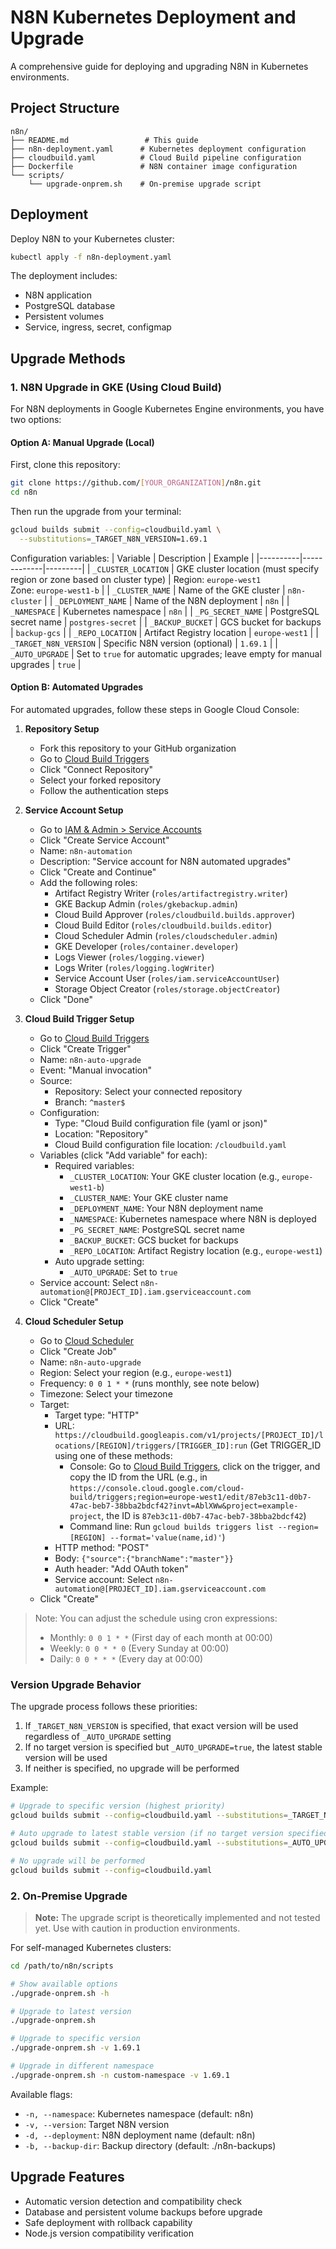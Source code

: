 # N8N Kubernetes Deployment and Upgrade

A comprehensive guide for deploying and upgrading N8N in Kubernetes environments.

## Project Structure
```
n8n/
├── README.md                 # This guide
├── n8n-deployment.yaml      # Kubernetes deployment configuration
├── cloudbuild.yaml          # Cloud Build pipeline configuration
├── Dockerfile               # N8N container image configuration
└── scripts/
    └── upgrade-onprem.sh    # On-premise upgrade script
```

## Deployment
Deploy N8N to your Kubernetes cluster:

```bash
kubectl apply -f n8n-deployment.yaml
```

The deployment includes:
- N8N application
- PostgreSQL database
- Persistent volumes
- Service, ingress, secret, configmap

## Upgrade Methods

### 1. N8N Upgrade in GKE (Using Cloud Build)
For N8N deployments in Google Kubernetes Engine environments, you have two options:

#### Option A: Manual Upgrade (Local)
First, clone this repository:
```bash
git clone https://github.com/[YOUR_ORGANIZATION]/n8n.git
cd n8n
```

Then run the upgrade from your terminal:
```bash
gcloud builds submit --config=cloudbuild.yaml \
  --substitutions=_TARGET_N8N_VERSION=1.69.1
```

Configuration variables:
| Variable | Description | Example |
|----------|-------------|---------|
| `_CLUSTER_LOCATION` | GKE cluster location (must specify region or zone based on cluster type) | Region: `europe-west1`<br>Zone: `europe-west1-b` |
| `_CLUSTER_NAME` | Name of the GKE cluster | `n8n-cluster` |
| `_DEPLOYMENT_NAME` | Name of the N8N deployment | `n8n` |
| `_NAMESPACE` | Kubernetes namespace | `n8n` |
| `_PG_SECRET_NAME` | PostgreSQL secret name | `postgres-secret` |
| `_BACKUP_BUCKET` | GCS bucket for backups | `backup-gcs` |
| `_REPO_LOCATION` | Artifact Registry location | `europe-west1` |
| `_TARGET_N8N_VERSION` | Specific N8N version (optional) | `1.69.1` |
| `_AUTO_UPGRADE` | Set to `true` for automatic upgrades; leave empty for manual upgrades | `true` |

#### Option B: Automated Upgrades
For automated upgrades, follow these steps in Google Cloud Console:

1. **Repository Setup**
   - Fork this repository to your GitHub organization
   - Go to [Cloud Build Triggers](https://console.cloud.google.com/cloud-build/triggers)
   - Click "Connect Repository"
   - Select your forked repository
   - Follow the authentication steps

2. **Service Account Setup**
   - Go to [IAM & Admin > Service Accounts](https://console.cloud.google.com/iam-admin/serviceaccounts)
   - Click "Create Service Account"
   - Name: `n8n-automation`
   - Description: "Service account for N8N automated upgrades"
   - Click "Create and Continue"
   - Add the following roles:
     - Artifact Registry Writer (`roles/artifactregistry.writer`)
     - GKE Backup Admin (`roles/gkebackup.admin`)
     - Cloud Build Approver (`roles/cloudbuild.builds.approver`)
     - Cloud Build Editor (`roles/cloudbuild.builds.editor`)
     - Cloud Scheduler Admin (`roles/cloudscheduler.admin`)
     - GKE Developer (`roles/container.developer`)
     - Logs Viewer (`roles/logging.viewer`)
     - Logs Writer (`roles/logging.logWriter`)
     - Service Account User (`roles/iam.serviceAccountUser`)
     - Storage Object Creator (`roles/storage.objectCreator`)
   - Click "Done"

3. **Cloud Build Trigger Setup**
   - Go to [Cloud Build Triggers](https://console.cloud.google.com/cloud-build/triggers)
   - Click "Create Trigger"
   - Name: `n8n-auto-upgrade`
   - Event: "Manual invocation"
   - Source:
     - Repository: Select your connected repository
     - Branch: `^master$`
   - Configuration:
     - Type: "Cloud Build configuration file (yaml or json)"
     - Location: "Repository"
     - Cloud Build configuration file location: `/cloudbuild.yaml`
   - Variables (click "Add variable" for each):
     - Required variables:
       - `_CLUSTER_LOCATION`: Your GKE cluster location (e.g., `europe-west1-b`)
       - `_CLUSTER_NAME`: Your GKE cluster name
       - `_DEPLOYMENT_NAME`: Your N8N deployment name
       - `_NAMESPACE`: Kubernetes namespace where N8N is deployed
       - `_PG_SECRET_NAME`: PostgreSQL secret name
       - `_BACKUP_BUCKET`: GCS bucket for backups
       - `_REPO_LOCATION`: Artifact Registry location (e.g., `europe-west1`)
     - Auto upgrade setting:
       - `_AUTO_UPGRADE`: Set to `true`
   - Service account: Select `n8n-automation@[PROJECT_ID].iam.gserviceaccount.com`
   - Click "Create"

4. **Cloud Scheduler Setup**
   - Go to [Cloud Scheduler](https://console.cloud.google.com/cloudscheduler)
   - Click "Create Job"
   - Name: `n8n-auto-upgrade`
   - Region: Select your region (e.g., `europe-west1`)
   - Frequency: `0 0 1 * *` (runs monthly, see note below)
   - Timezone: Select your timezone
   - Target:
     - Target type: "HTTP"
     - URL: `https://cloudbuild.googleapis.com/v1/projects/[PROJECT_ID]/locations/[REGION]/triggers/[TRIGGER_ID]:run`
       (Get TRIGGER_ID using one of these methods:
       - Console: Go to [Cloud Build Triggers](https://console.cloud.google.com/cloud-build/triggers), click on the trigger, and copy the ID from the URL (e.g., in `https://console.cloud.google.com/cloud-build/triggers;region=europe-west1/edit/87eb3c11-d0b7-47ac-beb7-38bba2bdcf42?invt=AblXWw&project=example-project`, the ID is `87eb3c11-d0b7-47ac-beb7-38bba2bdcf42`)
       - Command line: Run `gcloud builds triggers list --region=[REGION] --format='value(name,id)'`)
     - HTTP method: "POST"
     - Body: `{"source":{"branchName":"master"}}`
     - Auth header: "Add OAuth token"
     - Service account: Select `n8n-automation@[PROJECT_ID].iam.gserviceaccount.com`
   - Click "Create"

> Note: You can adjust the schedule using cron expressions:
> - Monthly: `0 0 1 * *` (First day of each month at 00:00)
> - Weekly: `0 0 * * 0` (Every Sunday at 00:00)
> - Daily: `0 0 * * *` (Every day at 00:00)

### Version Upgrade Behavior

The upgrade process follows these priorities:
1. If `_TARGET_N8N_VERSION` is specified, that exact version will be used regardless of `_AUTO_UPGRADE` setting
2. If no target version is specified but `_AUTO_UPGRADE=true`, the latest stable version will be used
3. If neither is specified, no upgrade will be performed

Example:
```bash
# Upgrade to specific version (highest priority)
gcloud builds submit --config=cloudbuild.yaml --substitutions=_TARGET_N8N_VERSION=1.69.1

# Auto upgrade to latest stable version (if no target version specified)
gcloud builds submit --config=cloudbuild.yaml --substitutions=_AUTO_UPGRADE=true

# No upgrade will be performed
gcloud builds submit --config=cloudbuild.yaml
```

### 2. On-Premise Upgrade

> **Note:** The upgrade script is theoretically implemented and not tested yet. Use with caution in production environments.

For self-managed Kubernetes clusters:

```bash
cd /path/to/n8n/scripts

# Show available options
./upgrade-onprem.sh -h

# Upgrade to latest version
./upgrade-onprem.sh

# Upgrade to specific version
./upgrade-onprem.sh -v 1.69.1

# Upgrade in different namespace
./upgrade-onprem.sh -n custom-namespace -v 1.69.1
```

Available flags:
- `-n, --namespace`: Kubernetes namespace (default: n8n)
- `-v, --version`: Target N8N version
- `-d, --deployment`: N8N deployment name (default: n8n)
- `-b, --backup-dir`: Backup directory (default: ./n8n-backups)

## Upgrade Features
- Automatic version detection and compatibility check
- Database and persistent volume backups before upgrade
- Safe deployment with rollback capability
- Node.js version compatibility verification